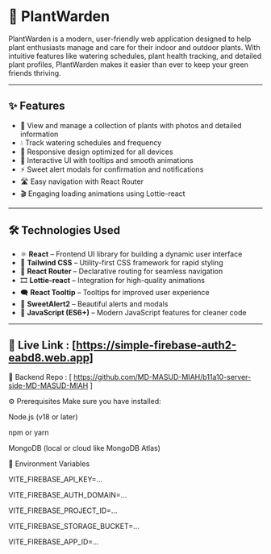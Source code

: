 # 🌿 PlantWarden

PlantWarden is a modern, user-friendly web application designed to help plant enthusiasts manage and care for their indoor and outdoor plants. With intuitive features like watering schedules, plant health tracking, and detailed plant profiles, PlantWarden makes it easier than ever to keep your green friends thriving.

---

## ✨ Features

- 🌱 View and manage a collection of plants with photos and detailed information  
- 💧 Track watering schedules and frequency  
- 📱 Responsive design optimized for all devices  
- 💬 Interactive UI with tooltips and smooth animations  
- ⚡ Sweet alert modals for confirmation and notifications  
- 🛣️ Easy navigation with React Router  
- 🎬 Engaging loading animations using Lottie-react  

---

## 🛠️ Technologies Used

- ⚛️ **React** – Frontend UI library for building a dynamic user interface  
- 🎨 **Tailwind CSS** – Utility-first CSS framework for rapid styling  
- 🧭 **React Router** – Declarative routing for seamless navigation  
- 🎞️ **Lottie-react** – Integration for high-quality animations  
- 🗨️ **React Tooltip** – Tooltips for improved user experience  
- 🚨 **SweetAlert2** – Beautiful alerts and modals  
- 📜 **JavaScript (ES6+)** – Modern JavaScript features for cleaner code  

---

## 🚀 Live Link :  [https://simple-firebase-auth2-eabd8.web.app]

🧩 Backend Repo :
[ https://github.com/MD-MASUD-MIAH/b11a10-server-side-MD-MASUD-MIAH ]







⚙️ Prerequisites Make sure you have installed:

Node.js (v18 or later)

npm or yarn

MongoDB (local or cloud like MongoDB Atlas)

🔐 Environment Variables

VITE_FIREBASE_API_KEY=...

VITE_FIREBASE_AUTH_DOMAIN=...

VITE_FIREBASE_PROJECT_ID=...

VITE_FIREBASE_STORAGE_BUCKET=...

VITE_FIREBASE_APP_ID=...

